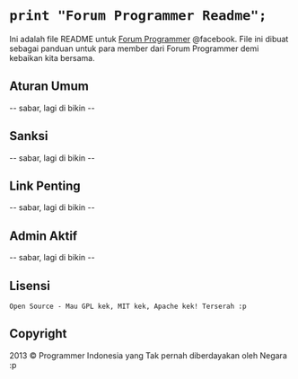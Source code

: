 `print "Forum Programmer Readme";`
=================================

Ini adalah file README untuk [Forum Programmer](https://www.facebook.com/groups/frm.programmer/) @facebook. File ini dibuat sebagai panduan untuk para member dari Forum Programmer demi kebaikan kita bersama.

Aturan Umum
-----------
-- sabar, lagi di bikin --

Sanksi
------
-- sabar, lagi di bikin --

Link Penting
------------
-- sabar, lagi di bikin --

Admin Aktif
-----------
-- sabar, lagi di bikin --

Lisensi
-------
`Open Source - Mau GPL kek, MIT kek, Apache kek! Terserah :p`

Copyright
---------
2013 &copy; Programmer Indonesia yang Tak pernah diberdayakan oleh Negara :p

